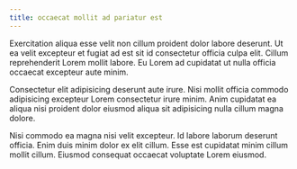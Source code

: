 ```yaml
---
title: occaecat mollit ad pariatur est
---
```


Exercitation aliqua esse velit non cillum proident dolor labore deserunt. Ut ea velit excepteur et fugiat ad est sit id consectetur officia culpa elit. Cillum reprehenderit Lorem mollit labore. Eu Lorem ad cupidatat ut nulla officia occaecat excepteur aute minim.

Consectetur elit adipisicing deserunt aute irure. Nisi mollit officia commodo adipisicing excepteur Lorem consectetur irure minim. Anim cupidatat ea aliqua nisi proident dolor eiusmod aliqua sit adipisicing nulla cillum magna dolore.

Nisi commodo ea magna nisi velit excepteur. Id labore laborum deserunt officia. Enim duis minim dolor ex elit cillum. Esse est cupidatat minim cillum mollit cillum. Eiusmod consequat occaecat voluptate Lorem eiusmod.